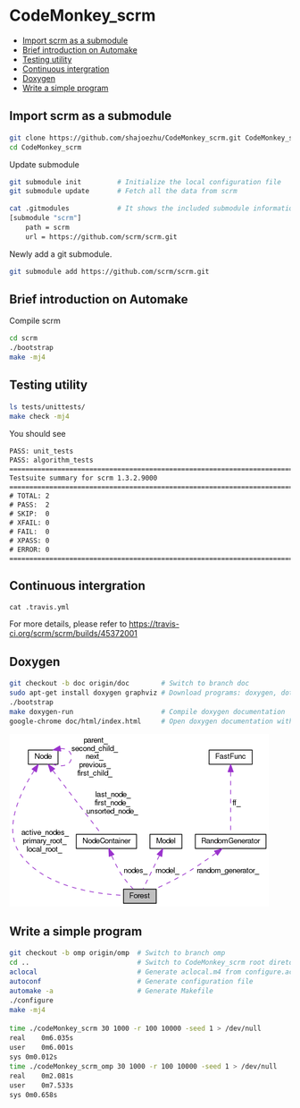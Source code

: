 # CodeMonkey_scrm

 - [Import scrm as a submodule](#submodule)
 - [Brief introduction on Automake](#automake)
 - [Testing utility](#unittest)
 - [Continuous intergration](#travis)
 - [Doxygen](#doxygen)
 - [Write a simple program](#scrm)

## Import scrm as a submodule<a name="submodule"></a>
```bash
git clone https://github.com/shajoezhu/CodeMonkey_scrm.git CodeMonkey_scrm
cd CodeMonkey_scrm
```
Update submodule
```bash
git submodule init         # Initialize the local configuration file
git submodule update       # Fetch all the data from scrm
```
```bash
cat .gitmodules            # It shows the included submodule information, as the following.
[submodule "scrm"]
	path = scrm
	url = https://github.com/scrm/scrm.git
```
Newly add a git submodule.
```bash
git submodule add https://github.com/scrm/scrm.git
```

## Brief introduction on Automake<a name="automake"></a>
Compile scrm
```bash
cd scrm
./bootstrap
make -mj4
```

## Testing utility<a name="unittest"></a>
```bash
ls tests/unittests/
make check -mj4
```

You should see
```
PASS: unit_tests
PASS: algorithm_tests
============================================================================
Testsuite summary for scrm 1.3.2.9000
============================================================================
# TOTAL: 2
# PASS:  2
# SKIP:  0
# XFAIL: 0
# FAIL:  0
# XPASS: 0
# ERROR: 0
============================================================================
```

## Continuous intergration<a name="travis"></a>
```
cat .travis.yml
```
For more details, please refer to https://travis-ci.org/scrm/scrm/builds/45372001

## Doxygen<a name="doxygen"></a>
```bash
git checkout -b doc origin/doc        # Switch to branch doc
sudo apt-get install doxygen graphviz # Download programs: doxygen, dot
./bootstrap
make doxygen-run                      # Compile doxygen documentation
google-chrome doc/html/index.html     # Open doxygen documentation with your favourite web browser
```
![Forest class](classForest__coll__graph.png)

## Write a simple program<a name="scrm"></a>
```bash
git checkout -b omp origin/omp  # Switch to branch omp
cd ..                           # Switch to CodeMonkey_scrm root diretory
aclocal                         # Generate aclocal.m4 from configure.ac file
autoconf                        # Generate configuration file
automake -a                     # Generate Makefile
./configure
make -mj4

time ./codeMonkey_scrm 30 1000 -r 100 10000 -seed 1 > /dev/null
real	0m6.035s
user	0m6.001s
sys	0m0.012s
time ./codeMonkey_scrm_omp 30 1000 -r 100 10000 -seed 1 > /dev/null
real	0m2.081s
user	0m7.533s
sys	0m0.658s
```
